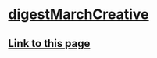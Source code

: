 # [digestMarchCreative](https://truegelen.github.io/digestMarchCreative/dist/)
[Link to this page](https://truegelen.github.io/digestMarchCreative/dist/)
--------------------------------
